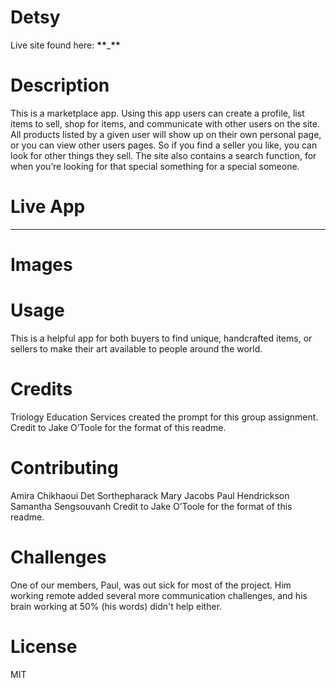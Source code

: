 # Detsy

Live site found here: ****\*\*****\_****\*\*****

# Description

This is a marketplace app. Using this app users can create a profile, list items to sell, shop for items, and communicate with other users on the site. All products listed by a given user will show up on their own personal page, or you can view other users pages. So if you find a seller you like, you can look for other things they sell. The site also contains a search function, for when you’re looking for that special something for a special someone.

# Live App

---

# Images

# Usage

This is a helpful app for both buyers to find unique, handcrafted items, or sellers to make their art available to people around the world.

# Credits

Triology Education Services created the prompt for this group assignment. Credit to Jake O’Toole for the format of this readme.

# Contributing

Amira Chikhaoui
Det Sorthepharack
Mary Jacobs
Paul Hendrickson
Samantha Sengsouvanh
Credit to Jake O’Toole for the format of this readme.

# Challenges
One of our members, Paul, was out sick for most of the project. Him working remote added several more communication challenges, and his brain working at 50% (his words) didn't help either.

# License

MIT
